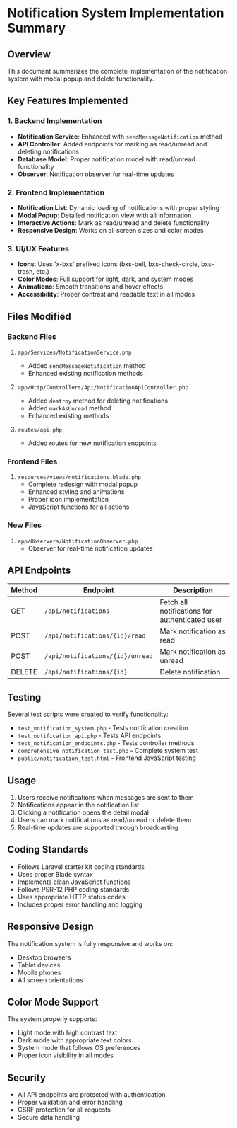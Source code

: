 # Notification System Implementation Summary

## Overview
This document summarizes the complete implementation of the notification system with modal popup and delete functionality.

## Key Features Implemented

### 1. Backend Implementation
- **Notification Service**: Enhanced with `sendMessageNotification` method
- **API Controller**: Added endpoints for marking as read/unread and deleting notifications
- **Database Model**: Proper notification model with read/unread functionality
- **Observer**: Notification observer for real-time updates

### 2. Frontend Implementation
- **Notification List**: Dynamic loading of notifications with proper styling
- **Modal Popup**: Detailed notification view with all information
- **Interactive Actions**: Mark as read/unread and delete functionality
- **Responsive Design**: Works on all screen sizes and color modes

### 3. UI/UX Features
- **Icons**: Uses 'x-bxs' prefixed icons (bxs-bell, bxs-check-circle, bxs-trash, etc.)
- **Color Modes**: Full support for light, dark, and system modes
- **Animations**: Smooth transitions and hover effects
- **Accessibility**: Proper contrast and readable text in all modes

## Files Modified

### Backend Files
1. `app/Services/NotificationService.php`
   - Added `sendMessageNotification` method
   - Enhanced existing notification methods

2. `app/Http/Controllers/Api/NotificationApiController.php`
   - Added `destroy` method for deleting notifications
   - Added `markAsUnread` method
   - Enhanced existing methods

3. `routes/api.php`
   - Added routes for new notification endpoints

### Frontend Files
1. `resources/views/notifications.blade.php`
   - Complete redesign with modal popup
   - Enhanced styling and animations
   - Proper icon implementation
   - JavaScript functions for all actions

### New Files
1. `app/Observers/NotificationObserver.php`
   - Observer for real-time notification updates

## API Endpoints

| Method | Endpoint | Description |
|--------|----------|-------------|
| GET | `/api/notifications` | Fetch all notifications for authenticated user |
| POST | `/api/notifications/{id}/read` | Mark notification as read |
| POST | `/api/notifications/{id}/unread` | Mark notification as unread |
| DELETE | `/api/notifications/{id}` | Delete notification |

## Testing

Several test scripts were created to verify functionality:
- `test_notification_system.php` - Tests notification creation
- `test_notification_api.php` - Tests API endpoints
- `test_notification_endpoints.php` - Tests controller methods
- `comprehensive_notification_test.php` - Complete system test
- `public/notification_test.html` - Frontend JavaScript testing

## Usage

1. Users receive notifications when messages are sent to them
2. Notifications appear in the notification list
3. Clicking a notification opens the detail modal
4. Users can mark notifications as read/unread or delete them
5. Real-time updates are supported through broadcasting

## Coding Standards

- Follows Laravel starter kit coding standards
- Uses proper Blade syntax
- Implements clean JavaScript functions
- Follows PSR-12 PHP coding standards
- Uses appropriate HTTP status codes
- Includes proper error handling and logging

## Responsive Design

The notification system is fully responsive and works on:
- Desktop browsers
- Tablet devices
- Mobile phones
- All screen orientations

## Color Mode Support

The system properly supports:
- Light mode with high contrast text
- Dark mode with appropriate text colors
- System mode that follows OS preferences
- Proper icon visibility in all modes

## Security

- All API endpoints are protected with authentication
- Proper validation and error handling
- CSRF protection for all requests
- Secure data handling
